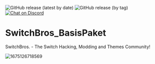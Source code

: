 <img alt="GitHub release (latest by date)" src="https://img.shields.io/github/v/release/Switch-Bros/SwitchBros_BasisPaket?label=Aktuelle Version&logo=Version&style=plastic"> <img alt="GitHub release (by tag)" src="https://img.shields.io/github/downloads/Switch-Bros/SwitchBros_BasisPaket/111/total?color=yellow&label=Downloads%20von%20111&style=plastic"> [![Chat on Discord](https://img.shields.io/discord/322458533880659969?label=Discord&style=plastic)](https://discord.com/invite/switchbros)

# SwitchBros_BasisPaket
SwitchBros. - The Switch Hacking, Modding and Themes Community!

![1675126718569](https://user-images.githubusercontent.com/13203024/215631767-8a2f5636-c273-4987-b61f-caa6b8b17cd4.png)

